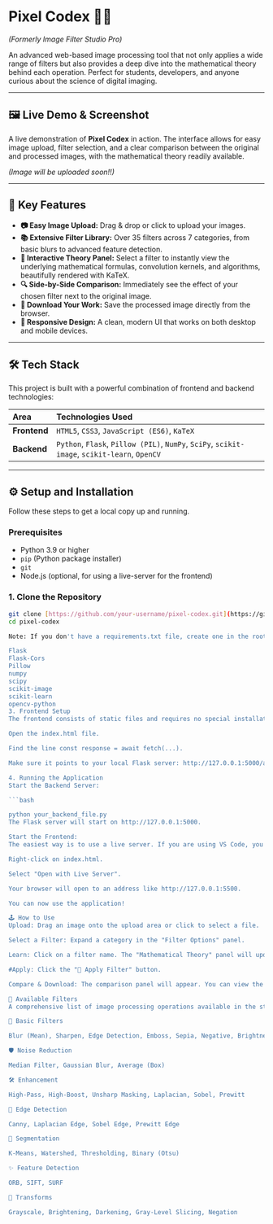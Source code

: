 # Pixel Codex 🧪✨
*(Formerly Image Filter Studio Pro)*

An advanced web-based image processing tool that not only applies a wide range of filters but also provides a deep dive into the mathematical theory behind each operation. Perfect for students, developers, and anyone curious about the science of digital imaging.

---

## 🖼️ Live Demo & Screenshot

A live demonstration of **Pixel Codex** in action. The interface allows for easy image upload, filter selection, and a clear comparison between the original and processed images, with the mathematical theory readily available.

*(Image will be uploaded soon!!)*

---

## 🚀 Key Features

* **📷 Easy Image Upload:** Drag & drop or click to upload your images.
* **📚 Extensive Filter Library:** Over 35 filters across 7 categories, from basic blurs to advanced feature detection.
* **📖 Interactive Theory Panel:** Select a filter to instantly view the underlying mathematical formulas, convolution kernels, and algorithms, beautifully rendered with KaTeX.
* **🔍 Side-by-Side Comparison:** Immediately see the effect of your chosen filter next to the original image.
* **💾 Download Your Work:** Save the processed image directly from the browser.
* **📱 Responsive Design:** A clean, modern UI that works on both desktop and mobile devices.

---

## 🛠️ Tech Stack

This project is built with a powerful combination of frontend and backend technologies:

| Area       | Technologies Used                                                                                |
| :--------- | :----------------------------------------------------------------------------------------------- |
| **Frontend** | `HTML5`, `CSS3`, `JavaScript (ES6)`, `KaTeX`                                                   |
| **Backend** | `Python`, `Flask`, `Pillow (PIL)`, `NumPy`, `SciPy`, `scikit-image`, `scikit-learn`, `OpenCV` |

---

## ⚙️ Setup and Installation

Follow these steps to get a local copy up and running.

### Prerequisites

* Python 3.9 or higher
* `pip` (Python package installer)
* `git`
* Node.js (optional, for using a live-server for the frontend)

### 1. Clone the Repository

```bash
git clone [https://github.com/your-username/pixel-codex.git](https://github.com/your-username/pixel-codex.git)
cd pixel-codex

Note: If you don't have a requirements.txt file, create one in the root directory with the following content:

Flask
Flask-Cors
Pillow
numpy
scipy
scikit-image
scikit-learn
opencv-python
3. Frontend Setup
The frontend consists of static files and requires no special installation. However, you must ensure the JavaScript fetch call points to the correct backend URL.

Open the index.html file.

Find the line const response = await fetch(...).

Make sure it points to your local Flask server: http://127.0.0.1:5000/apply_filter.

4. Running the Application
Start the Backend Server:

```bash

python your_backend_file.py
The Flask server will start on http://127.0.0.1:5000.

Start the Frontend:
The easiest way is to use a live server. If you are using VS Code, you can use the Live Server extension.

Right-click on index.html.

Select "Open with Live Server".

Your browser will open to an address like http://127.0.0.1:5500.

You can now use the application!

🕹️ How to Use
Upload: Drag an image onto the upload area or click to select a file.

Select a Filter: Expand a category in the "Filter Options" panel.

Learn: Click on a filter name. The "Mathematical Theory" panel will update with detailed information.

#Apply: Click the "🚀 Apply Filter" button.

Compare & Download: The comparison panel will appear. You can view the result and click the "Download Processed Image" button to save it.

🔬 Available Filters
A comprehensive list of image processing operations available in the studio:

🎨 Basic Filters

Blur (Mean), Sharpen, Edge Detection, Emboss, Sepia, Negative, Brightness, Contrast

🛡️ Noise Reduction

Median Filter, Gaussian Blur, Average (Box)

🛠️ Enhancement

High-Pass, High-Boost, Unsharp Masking, Laplacian, Sobel, Prewitt

🎯 Edge Detection

Canny, Laplacian Edge, Sobel Edge, Prewitt Edge

🧩 Segmentation

K-Means, Watershed, Thresholding, Binary (Otsu)

✨ Feature Detection

ORB, SIFT, SURF

🔄 Transforms

Grayscale, Brightening, Darkening, Gray-Level Slicing, Negation
